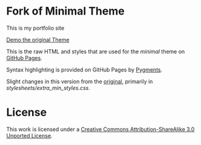 # Fork of Minimal Theme
This is my portfolio site

[Demo the original Theme](http://orderedlist.github.com/minimal/)

This is the raw HTML and styles that are used for the *minimal* theme on [GitHub Pages](http://pages.github.com/).

Syntax highlighting is provided on GitHub Pages by [Pygments](http://pygments.org).

Slight changes in this version from the <a href="https://github.com/orderedlist/minimal">original</a>, primarily in _stylesheets/extra_min_styles.css_.

# License

This work is licensed under a [Creative Commons Attribution-ShareAlike 3.0 Unported License](http://creativecommons.org/licenses/by-sa/3.0/).
